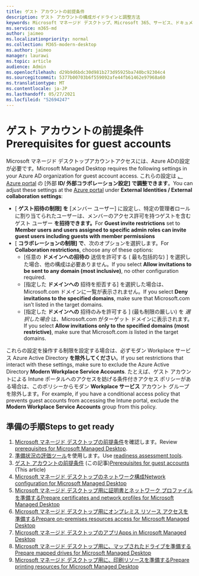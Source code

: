 ```yaml
---
title: ゲスト アカウントの前提条件
description: ゲスト アカウントの構成ガイドラインと調整方法
keywords: Microsoft マネージド デスクトップ、Microsoft 365、サービス、ドキュメント
ms.service: m365-md
author: jaimeo
ms.localizationpriority: normal
ms.collection: M365-modern-desktop
ms.author: jaimeo
manager: laurawi
ms.topic: article
audience: Admin
ms.openlocfilehash: d29b9d6bdc30d981b273d95925ba740bc92304c4
ms.sourcegitcommit: 5377b00703b6f559092afe44fb61462e97968a60
ms.translationtype: MT
ms.contentlocale: ja-JP
ms.lasthandoff: 05/27/2021
ms.locfileid: "52694247"
---
```

# <a name="prerequisites-for-guest-accounts"></a><span data-ttu-id="5ca47-104">ゲスト アカウントの前提条件</span><span class="sxs-lookup"><span data-stu-id="5ca47-104">Prerequisites for guest accounts</span></span>

<span data-ttu-id="5ca47-105">Microsoft マネージド デスクトップアカウントアクセスには、Azure ADの設定が必要です。</span><span class="sxs-lookup"><span data-stu-id="5ca47-105">Microsoft Managed Desktop requires the following settings in your Azure AD organization for guest account access.</span></span> <span data-ttu-id="5ca47-106">これらの設定は [、Azure portal](https://portal.azure.com) の [外部 **ID/ 外部コラボレーション設定] で調整できます**。</span><span class="sxs-lookup"><span data-stu-id="5ca47-106">You can adjust these settings at the [Azure portal](https://portal.azure.com) under **External Identities / External collaboration settings**:</span></span>

-   <span data-ttu-id="5ca47-107">[ **ゲスト招待の制限] を** [メンバー ユーザー] に設定し、特定の管理者ロールに割り当てられたユーザーは、メンバーのアクセス許可を持つゲストを含むゲスト ユーザー **を招待できます。**</span><span class="sxs-lookup"><span data-stu-id="5ca47-107">For **Guest invite restrictions** set to **Member users and users assigned to specific admin roles can invite guest users including guests with member permissions**</span></span>
-   <span data-ttu-id="5ca47-108">[ **コラボレーションの制限] で**、次のオプションを選択します。</span><span class="sxs-lookup"><span data-stu-id="5ca47-108">For **Collaboration restrictions**, choose any of these options:</span></span>
    -   <span data-ttu-id="5ca47-109">[任意の **ドメインへの招待の** 送信を許可する ( 最も包括的な) ] を選択した場合、他の構成は必要ありません。</span><span class="sxs-lookup"><span data-stu-id="5ca47-109">If you select **Allow invitations to be sent to any domain (most inclusive)**, no other configuration required.</span></span>
    -   <span data-ttu-id="5ca47-110">[指定した **ドメインへの** 招待を拒否する] を選択した場合は、Microsoft.com ドメインに一覧が表示されません。</span><span class="sxs-lookup"><span data-stu-id="5ca47-110">If you select **Deny invitations to the specified domains**, make sure that Microsoft.com isn’t listed in the target domains.</span></span>
    -   <span data-ttu-id="5ca47-111">[指定した **ドメインへの** 招待のみを許可する ] (最も制限の厳しい) を *選択した場合* は、Microsoft.com がターゲット ドメインに表示されます。</span><span class="sxs-lookup"><span data-stu-id="5ca47-111">If you select **Allow invitations only to the specified domains (most restrictive)**, make sure that Microsoft.com *is* listed in the target domains.</span></span>

<span data-ttu-id="5ca47-112">これらの設定を操作する制限を設定する場合は、必ずモダン Workplace サービス Azure Active Directory **を除外してください**。</span><span class="sxs-lookup"><span data-stu-id="5ca47-112">If you set restrictions that interact with these settings, make sure to exclude the Azure Active Directory **Modern Workplace Service Accounts**.</span></span> <span data-ttu-id="5ca47-113">たとえば、ゲスト アカウントによる Intune ポータルへのアクセスを妨げる条件付きアクセス ポリシーがある場合は、このポリシーからモダン **Workplace サービス** アカウント グループを除外します。</span><span class="sxs-lookup"><span data-stu-id="5ca47-113">For example, if you have a conditional access policy that prevents guest accounts from accessing the Intune portal, exclude the **Modern Workplace Service Accounts** group from this policy.</span></span>

## <a name="steps-to-get-ready"></a><span data-ttu-id="5ca47-114">準備の手順</span><span class="sxs-lookup"><span data-stu-id="5ca47-114">Steps to get ready</span></span>

1. <span data-ttu-id="5ca47-115">[Microsoft マネージド デスクトップの前提条件](prerequisites.md)を確認します。</span><span class="sxs-lookup"><span data-stu-id="5ca47-115">Review [prerequisites for Microsoft Managed Desktop](prerequisites.md).</span></span>
2. <span data-ttu-id="5ca47-116">[準備状況の評価ツール](readiness-assessment-tool.md)を使用します。</span><span class="sxs-lookup"><span data-stu-id="5ca47-116">Use [readiness assessment tools](readiness-assessment-tool.md).</span></span>
3. <span data-ttu-id="5ca47-117">[ゲスト アカウントの前提条件](guest-accounts.md) (この記事)</span><span class="sxs-lookup"><span data-stu-id="5ca47-117">[Prerequisites for guest accounts](guest-accounts.md) (This article)</span></span>
4. [<span data-ttu-id="5ca47-118">Microsoft マネージド デスクトップのネットワーク構成</span><span class="sxs-lookup"><span data-stu-id="5ca47-118">Network configuration for Microsoft Managed Desktop</span></span>](network.md)
5. [<span data-ttu-id="5ca47-119">Microsoft マネージド デスクトップ用に証明書とネットワーク プロファイルを準備する</span><span class="sxs-lookup"><span data-stu-id="5ca47-119">Prepare certificates and network profiles for Microsoft Managed Desktop</span></span>](certs-wifi-lan.md)
6. [<span data-ttu-id="5ca47-120">Microsoft マネージド デスクトップ用にオンプレミス リソース アクセスを準備する</span><span class="sxs-lookup"><span data-stu-id="5ca47-120">Prepare on-premises resources access for Microsoft Managed Desktop</span></span>](authentication.md)
7. [<span data-ttu-id="5ca47-121">Microsoft マネージド デスクトップのアプリ</span><span class="sxs-lookup"><span data-stu-id="5ca47-121">Apps in Microsoft Managed Desktop</span></span>](apps.md)
8. [<span data-ttu-id="5ca47-122">Microsoft マネージド デスクトップ用に、マップされたドライブを準備する</span><span class="sxs-lookup"><span data-stu-id="5ca47-122">Prepare mapped drives for Microsoft Managed Desktop</span></span>](mapped-drives.md)
9. [<span data-ttu-id="5ca47-123">Microsoft マネージド デスクトップ用に、印刷リソースを準備する</span><span class="sxs-lookup"><span data-stu-id="5ca47-123">Prepare printing resources for Microsoft Managed Desktop</span></span>](printing.md)
